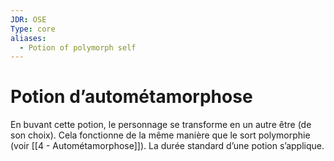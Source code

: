```yaml
---
JDR: OSE
Type: core
aliases:
  - Potion of polymorph self
---
```

# Potion d’autométamorphose

En buvant cette potion, le personnage se transforme en un autre être (de son choix). Cela fonctionne de la même manière que le sort polymorphie (voir [[4 - Autométamorphose]]). La durée standard d’une potion s’applique.